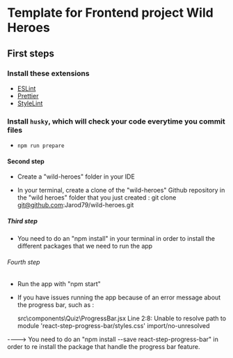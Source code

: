 # Template for Frontend project Wild Heroes

## First steps

### Install these extensions

- [ESLint](https://marketplace.visualstudio.com/items?itemName=dbaeumer.vscode-eslint)
- [Prettier](https://marketplace.visualstudio.com/items?itemName=esbenp.prettier-vscode)
- [StyleLint](https://marketplace.visualstudio.com/items?itemName=stylelint.vscode-stylelint)

### Install `husky`, which will check your code everytime you commit files

- `npm run prepare`

#### Second step

- Create a "wild-heroes" folder in your IDE

- In your terminal, create a clone of the "wild-heroes" Github repository in the "wild heroes" folder that you just created :
  git clone git@github.com:Jarod79/wild-heroes.git

##### Third step

- You need to do an "npm install" in your terminal in order to install the different packages that we need to run the app

###### Fourth step

- Run the app with "npm start"

- If you have issues running the app because of an error message about the progress bar, such as :

  src\components\Quiz\ProgressBar.jsx
  Line 2:8: Unable to resolve path to module 'react-step-progress-bar/styles.css' import/no-unresolved

----> You need to do an "npm install --save react-step-progress-bar" in order to re install the package that handle the progress bar feature.
